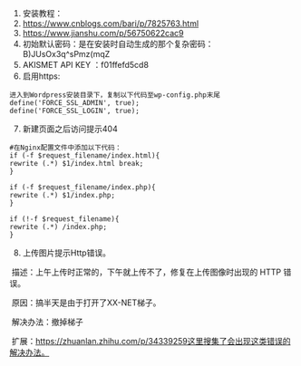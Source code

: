 1. 安装教程：
2. https://www.cnblogs.com/bari/p/7825763.html
3. https://www.jianshu.com/p/56750622cac9
4. 初始默认密码：是在安装时自动生成的那个复杂密码：B)JUsOx3q^sPmz(mqZ
5. AKISMET API KEY ：f01ffefd5cd8
6. 启用https:

```
进入到Wordpress安装目录下，复制以下代码至wp-config.php末尾
define('FORCE_SSL_ADMIN', true);
define('FORCE_SSL_LOGIN', true);
```
7. 新建页面之后访问提示404

```
#在Nginx配置文件中添加以下代码：
if (-f $request_filename/index.html){
rewrite (.*) $1/index.html break;
}

if (-f $request_filename/index.php){
rewrite (.*) $1/index.php;
}

if (!-f $request_filename){
rewrite (.*) /index.php;
}
```
8. 上传图片提示Http错误。

​	描述：上午上传时正常的，下午就上传不了，修复在上传图像时出现的 HTTP 错误。

​	原因：搞半天是由于打开了XX-NET梯子。

​	解决办法：撤掉梯子

​	扩展：https://zhuanlan.zhihu.com/p/34339259这里搜集了会出现这类错误的解决办法。

